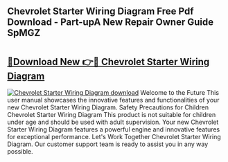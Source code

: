 ## Chevrolet Starter Wiring Diagram Free Pdf Download - Part-upA New Repair Owner Guide SpMGZ

# <h2><a href="http://dfr74hj.blite.top/?on=Chevrolet+Starter+Wiring+Diagram">🔗Download New 👉🔴 Chevrolet Starter Wiring Diagram</a></h2>

[![Chevrolet Starter Wiring Diagram download](https://i.imgur.com/lujVjoI.png)](http://dfr74hj.blite.top/?on=Chevrolet+Starter+Wiring+Diagram)
Welcome to the Future This user manual showcases the innovative features and functionalities of your new Chevrolet Starter Wiring Diagram. Safety Precautions for Children Chevrolet Starter Wiring Diagram This product is not suitable for children under age and should be used with adult supervision. Your new Chevrolet Starter Wiring Diagram features a powerful engine and innovative features for exceptional performance. Let's Work Together Chevrolet Starter Wiring Diagram. Our customer support team is ready to assist you in any way possible.
